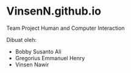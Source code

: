 # VinsenN.github.io
Team Project Human and Computer Interaction

Dibuat oleh:
- Bobby Susanto Ali
- Gregorius Emmanuel Henry
- Vinsen Nawir
